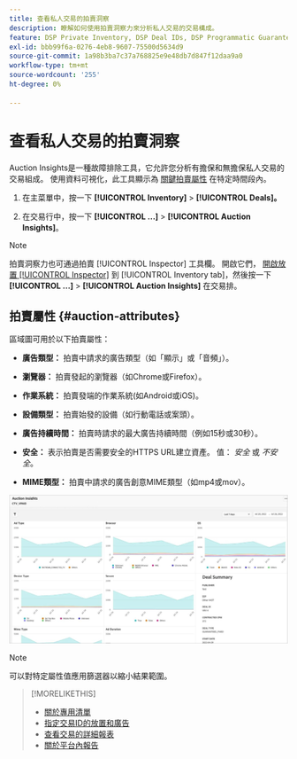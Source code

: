 ```yaml
---
title: 查看私人交易的拍賣洞察
description: 瞭解如何使用拍賣洞察力來分析私人交易的交易構成。
feature: DSP Private Inventory, DSP Deal IDs, DSP Programmatic Guaranteed Deals
exl-id: bbb99f6a-0276-4eb8-9607-75500d5634d9
source-git-commit: 1a98b3ba7c37a768825e9e48db7d847f12daa9a0
workflow-type: tm+mt
source-wordcount: '255'
ht-degree: 0%

---
```


# 查看私人交易的拍賣洞察

Auction Insights是一種故障排除工具，它允許您分析有擔保和無擔保私人交易的交易組成。 使用資料可視化，此工具顯示為 [關鍵拍賣屬性](#auction-attributes) 在特定時間段內。

1. 在主菜單中，按一下 **[!UICONTROL Inventory]** > **[!UICONTROL Deals]。**

1. 在交易行中，按一下  **[!UICONTROL ...]** > **[!UICONTROL Auction Insights]**。

>[!NOTE]
>
>拍賣洞察力也可通過拍賣 [!UICONTROL Inspector] 工具欄。 開啟它們， [開啟放置 [!UICONTROL Inspector]](/help/dsp/campaign-management/reports/placement-details-view.md) 到 [!UICONTROL Inventory tab]，然後按一下 **[!UICONTROL ...]** > **[!UICONTROL Auction Insights]** 在交易排。

## 拍賣屬性 {#auction-attributes}

區域圖可用於以下拍賣屬性：

* **廣告類型：** 拍賣中請求的廣告類型（如「顯示」或「音頻」）。

* **瀏覽器：** 拍賣發起的瀏覽器（如Chrome或Firefox）。

* **作業系統：** 拍賣發端的作業系統(如Android或iOS)。

* **設備類型：** 拍賣始發的設備（如行動電話或案頭）。

* **廣告持續時間：** 拍賣時請求的最大廣告持續時間（例如15秒或30秒）。

* **安全：** 表示拍賣是否需要安全的HTTPS URL建立資產。 值： <i>安全</i> 或 <i>不安全</i>。

* **MIME類型：** 拍賣中請求的廣告創意MIME類型（如mp4或mov）。

![拍賣洞察力](/help/dsp/assets/auction-insights.png)

>[!NOTE]
>
>可以對特定屬性值應用篩選器以縮小結果範圍。

>[!MORELIKETHIS]
>
>* [關於專用清單](private-inventory-about.md)
>* [指定交易ID的放置和廣告](deal-id-attach-placements.md)
>* [查看交易的詳細報表](deal-view-report.md)
>* [關於平台內報告](/help/dsp/campaign-management/reports/campaign-reports-about.md)

